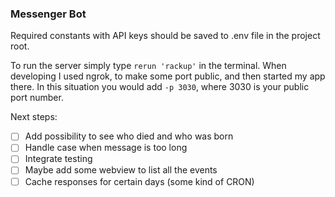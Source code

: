 ### Messenger Bot
Required constants with API keys should be saved to .env file in the project root.

To run the server simply type `rerun 'rackup'` in the terminal. When developing I used ngrok, to make some port public, and then started my app there. In this situation you would add `-p 3030`, where 3030 is your public port number.

Next steps:
- [ ] Add possibility to see who died and who was born
- [ ] Handle case when message is too long
- [ ] Integrate testing
- [ ] Maybe add some webview to list all the events
- [ ] Cache responses for certain days (some kind of CRON)